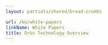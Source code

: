```yaml
---
layout: partials/shared/bread-crumbs

url: /ko/white-papers
linkName: White Papers
title: Orbs Technology Overview
---
```

